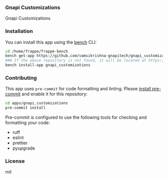 ### Gnapi Customizations

Gnapi Customizations

### Installation

You can install this app using the [bench](https://github.com/frappe/bench) CLI:

```bash
cd /home/frappe/frappe-bench
bench get-app https://github.com/vamsikrishna-gnapitech/gnapi_customizations.git --branch main 
### If the above repository is not found, it will be located at https://github.com/gnapi-tech/gnapi_customizations.git
bench install-app gnapi_customizations
```

### Contributing

This app uses `pre-commit` for code formatting and linting. Please [install pre-commit](https://pre-commit.com/#installation) and enable it for this repository:

```bash
cd apps/gnapi_customizations
pre-commit install
```

Pre-commit is configured to use the following tools for checking and formatting your code:

- ruff
- eslint
- prettier
- pyupgrade

### License

mit
